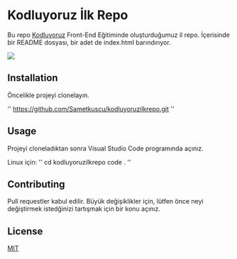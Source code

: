 # Kodluyoruz İlk Repo
Bu repo [Kodluyoruz](https://kodluyoruz.com) Front-End Eğitiminde oluşturduğumuz il repo. İçerisinde bir README dosyası, bir adet de index.html barındırıyor.

![](https://prnt.sc/QdHHXS-9Th3p)

## Installation

Öncelikle projeyi clonelayın.

''
https://github.com/Sametkuscu/kodluyoruzilkrepo.git
''
## Usage
Projeyi cloneladıktan sonra Visual Studio Code programında açınız.

Linux için:
''
cd kodluyoruzilkrepo
code .
''

## Contributing
Pull requestler kabul edilir. Büyük değişiklikler için, lütfen önce neyi değiştirmek istedğinizi tartışmak için bir konu açınız.

## License
[MIT](https://choosealicense.com/licenses/mit/)
